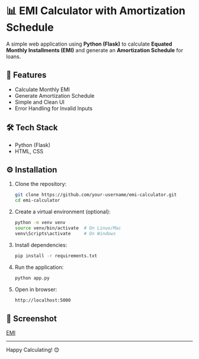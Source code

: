 # 📊 EMI Calculator with Amortization Schedule

A simple web application using **Python (Flask)** to calculate **Equated Monthly Installments (EMI)** and generate an **Amortization Schedule** for loans.

## 🚀 Features
- Calculate Monthly EMI
- Generate Amortization Schedule
- Simple and Clean UI
- Error Handling for Invalid Inputs

## 🛠️ Tech Stack
- Python (Flask)
- HTML, CSS

## ⚙️ Installation

1. Clone the repository:
    ```bash
    git clone https://github.com/your-username/emi-calculator.git
    cd emi-calculator
    ```

2. Create a virtual environment (optional):
    ```bash
    python -m venv venv
    source venv/bin/activate  # On Linux/Mac
    venv\Scripts\activate     # On Windows
    ```

3. Install dependencies:
    ```bash
    pip install -r requirements.txt
    ```

4. Run the application:
    ```bash
    python app.py
    ```

5. Open in browser:
    ```bash
    http://localhost:5000
    ```

## 📸 Screenshot
<a href=https://github.com/himxnshxx/emi_calculator/blob/main/images/EMI%20project%20ss.png>EMI</a>

---
Happy Calculating! 😊

